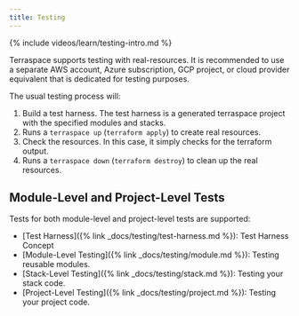```yaml
---
title: Testing
---
```


{% include videos/learn/testing-intro.md %}

Terraspace supports testing with real-resources. It is recommended to use a separate AWS account, Azure subscription, GCP project, or cloud provider equivalent that is dedicated for testing purposes.

The usual testing process will:

1. Build a test harness. The test harness is a generated terraspace project with the specified modules and stacks.
2. Runs a `terraspace up` (`terraform apply`) to create real resources.
3. Check the resources. In this case, it simply checks for the terraform output.
4. Runs a `terraspace down` (`terraform destroy`) to clean up the real resources.

## Module-Level and Project-Level Tests

Tests for both module-level and project-level tests are supported:

* [Test Harness]({% link _docs/testing/test-harness.md %}): Test Harness Concept
* [Module-Level Testing]({% link _docs/testing/module.md %}): Testing reusable modules.
* [Stack-Level Testing]({% link _docs/testing/stack.md %}): Testing your stack code.
* [Project-Level Testing]({% link _docs/testing/project.md %}): Testing your project code.
